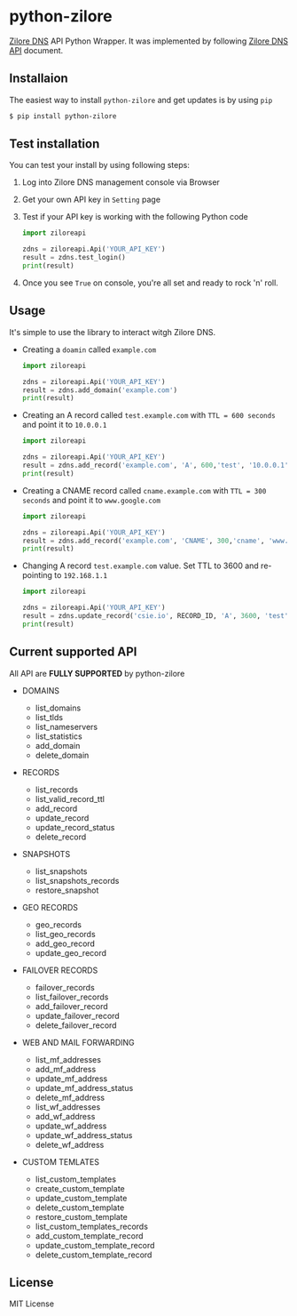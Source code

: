 # python-zilore
[Zilore DNS](https://zilore.com/en/dns) API Python Wrapper. It was implemented by following [Zilore DNS API](https://zilore.com/en/help/api) document.

## Installaion
The easiest way to install `python-zilore` and get updates is by using `pip`

```bash
$ pip install python-zilore
```

## Test installation
You can test your install by using following steps:

1. Log into Zilore DNS management console via Browser
2. Get your own API key in `Setting` page
3. Test if your API key is working with the following Python code

	```python
	import ziloreapi
	
	zdns = ziloreapi.Api('YOUR_API_KEY')
	result = zdns.test_login()
	print(result)
	```

4. Once you see `True` on console, you're all set and ready to rock 'n' roll.

## Usage
It's simple to use the library to interact witgh Zilore DNS.

* Creating a `doamin` called `example.com`

	```python
	import ziloreapi
	
	zdns = ziloreapi.Api('YOUR_API_KEY')
	result = zdns.add_domain('example.com')
	print(result)
	```

* Creating an A record called `test.example.com` with `TTL = 600 seconds` and point it to `10.0.0.1`

	```python
	import ziloreapi
	
	zdns = ziloreapi.Api('YOUR_API_KEY')
	result = zdns.add_record('example.com', 'A', 600,'test', '10.0.0.1')
	print(result)
	```

* Creating a CNAME record called `cname.example.com` with `TTL = 300 seconds` and point it to `www.google.com`

	```python
	import ziloreapi
	
	zdns = ziloreapi.Api('YOUR_API_KEY')
	result = zdns.add_record('example.com', 'CNAME', 300,'cname', 'www.google.com')
	print(result)
	```



* Changing A record `test.example.com` value. Set TTL to 3600 and re-pointing to `192.168.1.1`

	```python
	import ziloreapi
	
	zdns = ziloreapi.Api('YOUR_API_KEY')
	result = zdns.update_record('csie.io', RECORD_ID, 'A', 3600, 'test', '192.168.1.1')
	print(result)
	```

## Current supported API
All API are **FULLY SUPPORTED** by python-zilore

* DOMAINS
	* list_domains
	* list_tlds
	* list_nameservers
	* list_statistics
	* add_domain
	* delete_domain

* RECORDS
	* list_records
	* list_valid_record_ttl
	* add_record
	* update_record
	* update_record_status
	* delete_record

* SNAPSHOTS
	* list_snapshots
	* list_snapshots_records
	* restore_snapshot

* GEO RECORDS
	* geo_records
	* list_geo_records
	* add_geo_record
	* update_geo_record

* FAILOVER RECORDS
	* failover_records
	* list_failover_records
	* add_failover_record
	* update_failover_record
	* delete_failover_record

* WEB AND MAIL FORWARDING
	* list_mf_addresses
	* add_mf_address
	* update_mf_address
	* update_mf_address_status
	* delete_mf_address
	* list_wf_addresses
	* add_wf_address
	* update_wf_address
	* update_wf_address_status
	* delete_wf_address

* CUSTOM TEMLATES
	* list_custom_templates
	* create_custom_template
	* update_custom_template
	* delete_custom_template
	* restore_custom_template
	* list_custom_templates_records
	* add_custom_template_record
	* update_custom_template_record
	* delete_custom_template_record

## License
MIT License	
	
